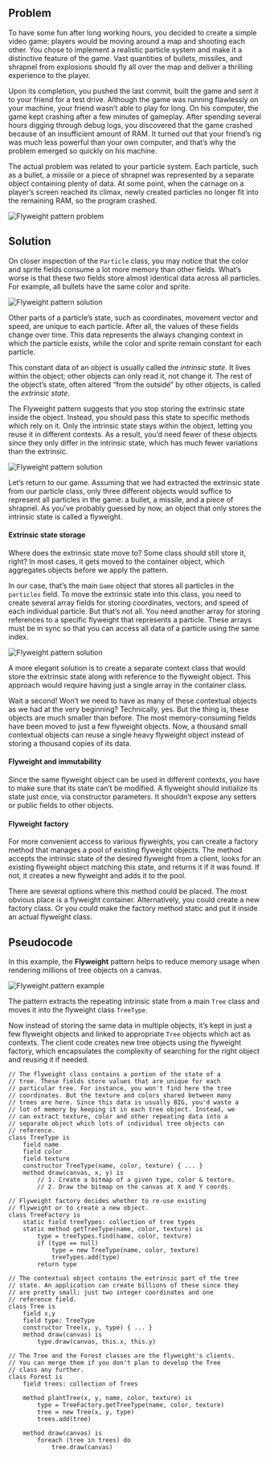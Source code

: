 ## Problem

To have some fun after long working hours, you decided to create a simple video game: players would be moving around a map and shooting each other. You chose to implement a realistic particle system and make it a distinctive feature of the game. Vast quantities of bullets, missiles, and shrapnel from explosions should fly all over the map and deliver a thrilling experience to the player.

Upon its completion, you pushed the last commit, built the game and sent it to your friend for a test drive. Although the game was running flawlessly on your machine, your friend wasn’t able to play for long. On his computer, the game kept crashing after a few minutes of gameplay. After spending several hours digging through debug logs, you discovered that the game crashed because of an insufficient amount of RAM. It turned out that your friend’s rig was much less powerful than your own computer, and that’s why the problem emerged so quickly on his machine.

The actual problem was related to your particle system. Each particle, such as a bullet, a missile or a piece of shrapnel was represented by a separate object containing plenty of data. At some point, when the carnage on a player’s screen reached its climax, newly created particles no longer fit into the remaining RAM, so the program crashed.

![Flyweight pattern problem](https://refactoring.guru/images/patterns/diagrams/flyweight/problem-en.png)

## Solution

On closer inspection of the `Particle` class, you may notice that the color and sprite fields consume a lot more memory than other fields. What’s worse is that these two fields store almost identical data across all particles. For example, all bullets have the same color and sprite.

![Flyweight pattern solution](https://refactoring.guru/images/patterns/diagrams/flyweight/solution1-en.png)

Other parts of a particle’s state, such as coordinates, movement vector and speed, are unique to each particle. After all, the values of these fields change over time. This data represents the always changing context in which the particle exists, while the color and sprite remain constant for each particle.

This constant data of an object is usually called the _intrinsic state_. It lives within the object; other objects can only read it, not change it. The rest of the object’s state, often altered “from the outside” by other objects, is called the _extrinsic state_.

The Flyweight pattern suggests that you stop storing the extrinsic state inside the object. Instead, you should pass this state to specific methods which rely on it. Only the intrinsic state stays within the object, letting you reuse it in different contexts. As a result, you’d need fewer of these objects since they only differ in the intrinsic state, which has much fewer variations than the extrinsic.

![Flyweight pattern solution](https://refactoring.guru/images/patterns/diagrams/flyweight/solution3-en.png)

Let’s return to our game. Assuming that we had extracted the extrinsic state from our particle class, only three different objects would suffice to represent all particles in the game: a bullet, a missile, and a piece of shrapnel. As you’ve probably guessed by now, an object that only stores the intrinsic state is called a flyweight.

#### Extrinsic state storage

Where does the extrinsic state move to? Some class should still store it, right? In most cases, it gets moved to the container object, which aggregates objects before we apply the pattern.

In our case, that’s the main `Game` object that stores all particles in the `particles` field. To move the extrinsic state into this class, you need to create several array fields for storing coordinates, vectors, and speed of each individual particle. But that’s not all. You need another array for storing references to a specific flyweight that represents a particle. These arrays must be in sync so that you can access all data of a particle using the same index.

![Flyweight pattern solution](https://refactoring.guru/images/patterns/diagrams/flyweight/solution2-en.png)

A more elegant solution is to create a separate context class that would store the extrinsic state along with reference to the flyweight object. This approach would require having just a single array in the container class.

Wait a second! Won’t we need to have as many of these contextual objects as we had at the very beginning? Technically, yes. But the thing is, these objects are much smaller than before. The most memory-consuming fields have been moved to just a few flyweight objects. Now, a thousand small contextual objects can reuse a single heavy flyweight object instead of storing a thousand copies of its data.

#### Flyweight and immutability

Since the same flyweight object can be used in different contexts, you have to make sure that its state can’t be modified. A flyweight should initialize its state just once, via constructor parameters. It shouldn’t expose any setters or public fields to other objects.

#### Flyweight factory

For more convenient access to various flyweights, you can create a factory method that manages a pool of existing flyweight objects. The method accepts the intrinsic state of the desired flyweight from a client, looks for an existing flyweight object matching this state, and returns it if it was found. If not, it creates a new flyweight and adds it to the pool.

There are several options where this method could be placed. The most obvious place is a flyweight container. Alternatively, you could create a new factory class. Or you could make the factory method static and put it inside an actual flyweight class.

## Pseudocode

In this example, the **Flyweight** pattern helps to reduce memory usage when rendering millions of tree objects on a canvas.

![Flyweight pattern example](https://refactoring.guru/images/patterns/diagrams/flyweight/example.png)

The pattern extracts the repeating intrinsic state from a main `Tree` class and moves it into the flyweight class `TreeType`.

Now instead of storing the same data in multiple objects, it’s kept in just a few flyweight objects and linked to appropriate `Tree` objects which act as contexts. The client code creates new tree objects using the flyweight factory, which encapsulates the complexity of searching for the right object and reusing it if needed.

```
// The flyweight class contains a portion of the state of a
// tree. These fields store values that are unique for each
// particular tree. For instance, you won't find here the tree
// coordinates. But the texture and colors shared between many
// trees are here. Since this data is usually BIG, you'd waste a
// lot of memory by keeping it in each tree object. Instead, we
// can extract texture, color and other repeating data into a
// separate object which lots of individual tree objects can
// reference.
class TreeType is
    field name
    field color
    field texture
    constructor TreeType(name, color, texture) { ... }
    method draw(canvas, x, y) is
        // 1. Create a bitmap of a given type, color & texture.
        // 2. Draw the bitmap on the canvas at X and Y coords.

// Flyweight factory decides whether to re-use existing
// flyweight or to create a new object.
class TreeFactory is
    static field treeTypes: collection of tree types
    static method getTreeType(name, color, texture) is
        type = treeTypes.find(name, color, texture)
        if (type == null)
            type = new TreeType(name, color, texture)
            treeTypes.add(type)
        return type

// The contextual object contains the extrinsic part of the tree
// state. An application can create billions of these since they
// are pretty small: just two integer coordinates and one
// reference field.
class Tree is
    field x,y
    field type: TreeType
    constructor Tree(x, y, type) { ... }
    method draw(canvas) is
        type.draw(canvas, this.x, this.y)

// The Tree and the Forest classes are the flyweight's clients.
// You can merge them if you don't plan to develop the Tree
// class any further.
class Forest is
    field trees: collection of Trees

    method plantTree(x, y, name, color, texture) is
        type = TreeFactory.getTreeType(name, color, texture)
        tree = new Tree(x, y, type)
        trees.add(tree)

    method draw(canvas) is
        foreach (tree in trees) do
            tree.draw(canvas)

```